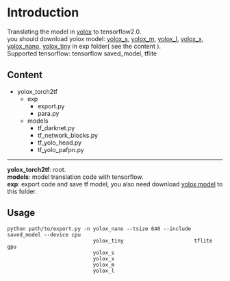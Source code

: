 # Introduction
Translating the model in [yolox](https://github.com/Megvii-BaseDetection/YOLOX) to tensorflow2.0.  
you should download yolox model: [yolox_s](https://github.com/Megvii-BaseDetection/YOLOX/releases/download/0.1.1rc0/yolox_s.pth), 
[yolox_m](https://github.com/Megvii-BaseDetection/YOLOX/releases/download/0.1.1rc0/yolox_m.pth),
[yolox_l](https://github.com/Megvii-BaseDetection/YOLOX/releases/download/0.1.1rc0/yolox_l.pth),
[yolox_x](https://github.com/Megvii-BaseDetection/YOLOX/releases/download/0.1.1rc0/yolox_x.pth),
[yolox_nano](https://github.com/Megvii-BaseDetection/YOLOX/releases/download/0.1.1rc0/yolox_nano.pth),
[yolox_tiny](https://github.com/Megvii-BaseDetection/YOLOX/releases/download/0.1.1rc0/yolox_tiny.pth) 
in exp folder( see the content ).   
Supported tensorflow: tensorflow saved_model, tflite
## Content
* yolox_torch2tf
  * exp
    * export.py
    * para.py
  * models
    * tf_darknet.py
    * tf_network_blocks.py
    * tf_yolo_head.py
    * tf_yolo_pafpn.py

****
**yolox_torch2tf**: root.  
**models**: model translation code with tensorflow.  
**exp**: export code and save tf model, you also need download 
[yolox model](https://github.com/Megvii-BaseDetection/YOLOX) to this folder.

## Usage
    python path/to/export.py -n yolox_nano --tsize 640 --include saved_model --device cpu
                                yolox_tiny                       tflite               gpu
                                yolox_s
                                yolox_x
                                yolox_m
                                yolox_l
